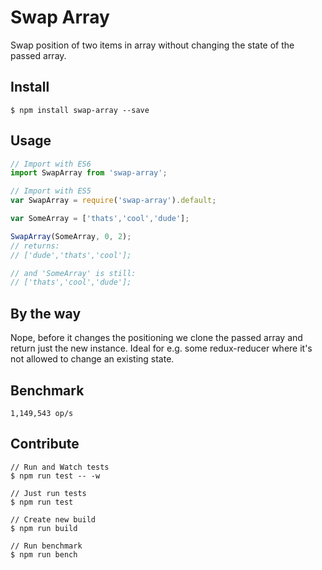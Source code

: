 # Swap Array
Swap position of two items in array without changing the state of the passed array.

## Install
```
$ npm install swap-array --save
```

## Usage
```js
// Import with ES6
import SwapArray from 'swap-array';

// Import with ES5
var SwapArray = require('swap-array').default;

var SomeArray = ['thats','cool','dude'];

SwapArray(SomeArray, 0, 2);
// returns:
// ['dude','thats','cool'];

// and 'SomeArray' is still:
// ['thats','cool','dude'];
```

## By the way
Nope, before it changes the positioning we clone the passed array and return just the new instance. Ideal for e.g. some redux-reducer where it's not allowed to change an existing state.

## Benchmark
```
1,149,543 op/s
```

## Contribute
```
// Run and Watch tests
$ npm run test -- -w

// Just run tests
$ npm run test

// Create new build
$ npm run build

// Run benchmark
$ npm run bench
```
